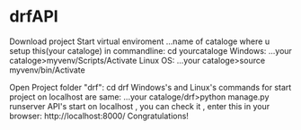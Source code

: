 # drfAPI
Download project
Start virtual enviroment ...name of cataloge where u setup this(your cataloge)
      in commandline:
            cd yourcataloge
      Windows:
          ...your cataloge>myvenv/Scripts/Activate
      Linux OS:
          ...your cataloge>source myvenv/bin/Activate
          
Open Project folder "drf":
             cd drf
             Windows's and Linux's commands for start project on localhost are same:
             ...your cataloge/drf>python manage.py runserver
API's start on localhost , you can check it , enter this in your browser:
            http://localhost:8000/
            Congratulations!
